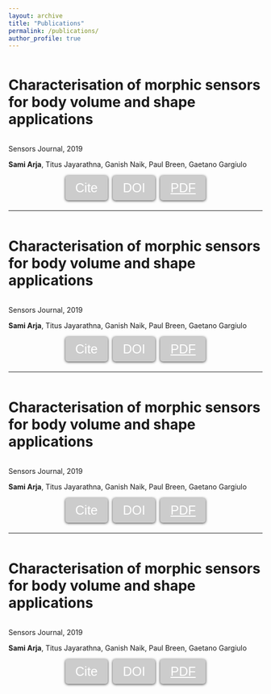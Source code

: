 ```yaml
---
layout: archive
title: "Publications"
permalink: /publications/
author_profile: true
---
```


<div style="display: flex; align-items: center;">
  <h1 style="font-size: 28px;">Characterisation of morphic sensors for body volume and shape applications</h1>
  <!-- <img src="/images/paper1.png" style="width: 300px; height: 300px; margin-left: 20px;"> -->
</div>


<p>Sensors Journal, 2019</p>
<p><strong>Sami Arja</strong>, Titus Jayarathna, Ganish Naik, Paul Breen, Gaetano Gargiulo</p>

<style>
  .button-container {
    display: flex;
    justify-content: center;
    gap: 10px;
    margin-bottom: 20px;
  }
  .button {
    background-color: green;
    border: none;
    color: black;
    padding: 8px 16px;
    text-align: center;
    text-decoration: none;
    display: inline-block;
    font-size: 18px;
    margin: 0;
    cursor: pointer;
    border-radius: 5px;
    transition: background-color 0.3s ease;
    box-shadow: 0px 1px 5px rgba(0, 0, 0, 0.8);
  }
  .button:hover {
    background-color: #006400;
  }
  .button:active {
    box-shadow: inset 0px 1px 5px rgba(0, 0, 0, 0.2);
  }
  .button a {
    color: black;
  }
</style>

<script>
  function copyDOI() {
    var doiLink = "https://doi.org/10.3390/s20010090";
    copyToClipboard(doiLink);
  }
  function copyToClipboard(text) {
    var textarea = document.createElement("textarea");
    textarea.value = text;
    document.body.appendChild(textarea);
    textarea.select();
    document.execCommand("copy");
    document.body.removeChild(textarea);
    alert("Copied to clipboard: " + text);
  }
</script>

<div class="button-container">
  <button class="button" onclick="copyToClipboard('Text to be copied')">Cite</button>
  <button class="button" onclick="copyDOI()">DOI</button>
  <button class="button"><a href="https://pdfs.semanticscholar.org/5b6f/de4216f65d88bff0b6bbce2c31b687d410a1.pdf?_gl=1*11wka38*_ga*NjkwMDkyNDczLjE2ODIyNTY1Nzk.*_ga_H7P4ZT52H5*MTY4MjY1MTMwMC41LjAuMTY4MjY1MTY1OS4wLjAuMA">PDF</a></button>
  <!-- <button class="button"><a href="https://example.com">Code</a></button> -->
</div>


---




<div style="display: flex; align-items: center;">
  <h1 style="font-size: 28px;">Characterisation of morphic sensors for body volume and shape applications</h1>
  <!-- <img src="/images/paper1.png" style="width: 300px; height: 300px; margin-left: 20px;"> -->
</div>


<p>Sensors Journal, 2019</p>
<p><strong>Sami Arja</strong>, Titus Jayarathna, Ganish Naik, Paul Breen, Gaetano Gargiulo</p>

<style>
  .button-container {
    display: flex;
    justify-content: center;
    gap: 10px;
    margin-bottom: 20px;
  }
  .button {
    background-color: #cccccc;
    border: none;
    color: white;
    padding: 10px 20px;
    text-align: center;
    text-decoration: none;
    display: inline-block;
    font-size: 25px;
    margin: 0;
    cursor: pointer;
    border-radius: 5px;
    transition: background-color 0.3s ease;
    box-shadow: 0px 1px 5px rgba(0, 0, 0, 0.8);
  }
  .button:hover {
    background-color: #999999;
  }
  .button:active {
    box-shadow: inset 0px 1px 5px rgba(0, 0, 0, 0.2);
  }
  .button a {
    color: white;
  }
</style>

<script>
  function copyDOI() {
    var doiLink = "https://doi.org/10.3390/s20010090";
    copyToClipboard(doiLink);
  }
  function copyCitation() {
    fetch('characterisation_fabric_band.bib')
      .then(response => response.text())
      .then(text => {
        copyToClipboard(text);
      })
      .catch(error => console.log(error));
  }
  function copyToClipboard(text) {
    var textarea = document.createElement("textarea");
    textarea.value = text;
    document.body.appendChild(textarea);
    textarea.select();
    document.execCommand("copy");
    document.body.removeChild(textarea);
    alert("Copied to clipboard: " + text);
  }
</script>

<div class="button-container">
  <button class="button" onclick="copyCitation()">Cite</button>
  <button class="button" onclick="copyDOI()">DOI</button>
  <button class="button"><a href="https://pdfs.semanticscholar.org/5b6f/de4216f65d88bff0b6bbce2c31b687d410a1.pdf?_gl=1*11wka38*_ga*NjkwMDkyNDczLjE2ODIyNTY1Nzk.*_ga_H7P4ZT52H5*MTY4MjY1MTMwMC41LjAuMTY4MjY1MTY1OS4wLjAuMA..">PDF</a></button>
  <!-- <button class="button"><a href="https://example.com">Code</a></button> -->
</div>


___



<div style="display: flex; align-items: center;">
  <h1 style="font-size: 28px;">Characterisation of morphic sensors for body volume and shape applications</h1>
  <!-- <img src="/images/paper1.png" style="width: 300px; height: 300px; margin-left: 20px;"> -->
</div>


<p>Sensors Journal, 2019</p>
<p><strong>Sami Arja</strong>, Titus Jayarathna, Ganish Naik, Paul Breen, Gaetano Gargiulo</p>

<style>
  .button-container {
    display: flex;
    justify-content: center;
    gap: 10px;
    margin-bottom: 20px;
  }
  .button {
    background-color: #cccccc;
    border: none;
    color: white;
    padding: 10px 20px;
    text-align: center;
    text-decoration: none;
    display: inline-block;
    font-size: 25px;
    margin: 0;
    cursor: pointer;
    border-radius: 5px;
    transition: background-color 0.3s ease;
    box-shadow: 0px 1px 5px rgba(0, 0, 0, 0.8);
  }
  .button:hover {
    background-color: #999999;
  }
  .button:active {
    box-shadow: inset 0px 1px 5px rgba(0, 0, 0, 0.2);
  }
  .button a {
    color: white;
  }
</style>

<script>
  function copyDOI() {
    var doiLink = "https://doi.org/10.3390/s20010090";
    copyToClipboard(doiLink);
  }
  function copyCitation() {
    fetch('characterisation_fabric_band.bib')
      .then(response => response.text())
      .then(text => {
        copyToClipboard(text);
      })
      .catch(error => console.log(error));
  }
  function copyToClipboard(text) {
    var textarea = document.createElement("textarea");
    textarea.value = text;
    document.body.appendChild(textarea);
    textarea.select();
    document.execCommand("copy");
    document.body.removeChild(textarea);
    alert("Copied to clipboard: " + text);
  }
</script>

<div class="button-container">
  <button class="button" onclick="copyCitation()">Cite</button>
  <button class="button" onclick="copyDOI()">DOI</button>
  <button class="button"><a href="https://pdfs.semanticscholar.org/5b6f/de4216f65d88bff0b6bbce2c31b687d410a1.pdf?_gl=1*11wka38*_ga*NjkwMDkyNDczLjE2ODIyNTY1Nzk.*_ga_H7P4ZT52H5*MTY4MjY1MTMwMC41LjAuMTY4MjY1MTY1OS4wLjAuMA..">PDF</a></button>
  <!-- <button class="button"><a href="https://example.com">Code</a></button> -->
</div>


___



<div style="display: flex; align-items: center;">
  <h1 style="font-size: 28px;">Characterisation of morphic sensors for body volume and shape applications</h1>
  <!-- <img src="/images/paper1.png" style="width: 300px; height: 300px; margin-left: 20px;"> -->
</div>


<p>Sensors Journal, 2019</p>
<p><strong>Sami Arja</strong>, Titus Jayarathna, Ganish Naik, Paul Breen, Gaetano Gargiulo</p>

<style>
  .button-container {
    display: flex;
    justify-content: center;
    gap: 10px;
    margin-bottom: 20px;
  }
  .button {
    background-color: #cccccc;
    border: none;
    color: white;
    padding: 10px 20px;
    text-align: center;
    text-decoration: none;
    display: inline-block;
    font-size: 25px;
    margin: 0;
    cursor: pointer;
    border-radius: 5px;
    transition: background-color 0.3s ease;
    box-shadow: 0px 1px 5px rgba(0, 0, 0, 0.8);
  }
  .button:hover {
    background-color: #999999;
  }
  .button:active {
    box-shadow: inset 0px 1px 5px rgba(0, 0, 0, 0.2);
  }
  .button a {
    color: white;
  }
</style>

<script>
  function copyDOI() {
    var doiLink = "https://doi.org/10.3390/s20010090";
    copyToClipboard(doiLink);
  }
  function copyCitation() {
    fetch('characterisation_fabric_band.bib')
      .then(response => response.text())
      .then(text => {
        copyToClipboard(text);
      })
      .catch(error => console.log(error));
  }
  function copyToClipboard(text) {
    var textarea = document.createElement("textarea");
    textarea.value = text;
    document.body.appendChild(textarea);
    textarea.select();
    document.execCommand("copy");
    document.body.removeChild(textarea);
    alert("Copied to clipboard: " + text);
  }
</script>

<div class="button-container">
  <button class="button" onclick="copyCitation()">Cite</button>
  <button class="button" onclick="copyDOI()">DOI</button>
  <button class="button"><a href="https://pdfs.semanticscholar.org/5b6f/de4216f65d88bff0b6bbce2c31b687d410a1.pdf?_gl=1*11wka38*_ga*NjkwMDkyNDczLjE2ODIyNTY1Nzk.*_ga_H7P4ZT52H5*MTY4MjY1MTMwMC41LjAuMTY4MjY1MTY1OS4wLjAuMA">PDF</a></button>
  <!-- <button class="button"><a href="https://example.com">Code</a></button> -->
</div>